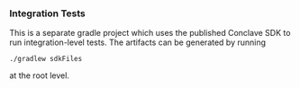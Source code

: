 ### Integration Tests

This is a separate gradle project which uses the published Conclave SDK to run integration-level tests. The artifacts
can be generated by running

```shell script
./gradlew sdkFiles
```

at the root level.
